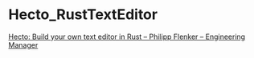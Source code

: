 # Hecto_RustTextEditor

[Hecto: Build your own text editor in Rust – Philipp Flenker – Engineering Manager](https://www.philippflenker.com/hecto/)
